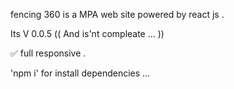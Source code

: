 fencing 360 is a MPA web site powered by react js .

Its V 0.0.5 (( And is'nt compleate ... ))

:white_check_mark: full responsive .

'npm i' for install dependencies ...

